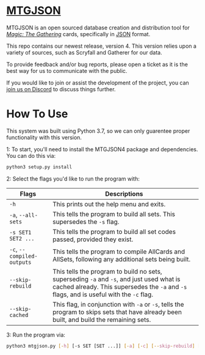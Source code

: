 # [**MTGJSON**](https://mtgjson.com/)

MTGJSON is an open sourced database creation and distribution tool for [*Magic: The Gathering*](https://magic.wizards.com/en) cards, specifically in [JSON](https://json.org/) format.

This repo contains our newest release, version 4. This version relies upon a variety of sources, such as Scryfall and Gatherer for our data.


To provide feedback and/or bug reports, please open a ticket as it is the best way for us to communicate with the public.  

If you would like to join or assist the development of the project, you can [join us on Discord](https://discord.gg/Hgyg7GJ) to discuss things further.

# How To Use

This system was built using Python 3.7, so we can only guarentee proper functionality with this version.

1: To start, you'll need to install the MTGJSON4 package and dependencies. You can do this via:

```sh
python3 setup.py install
```

2: Select the flags you'd like to run the program with:

| Flags                      | Descriptions                                                                                                                                                                         |
| -------------------------- | ------------------------------------------------------------------------------------------------------------------------------------------------------------------------------------ |
| `-h`                       | This prints out the help menu and exits.                                                                                                                                             |
| `-a`, `--all-sets`         | This tells the program to build all sets. This supersedes the `-s` flag.                                                                                                             |
| `-s SET1 SET2 ...`         | This tells the program to build all set codes passed, provided they exist.                                                                                                           |
| `-c`, `--compiled-outputs` | This tells the program to compile AllCards and AllSets, following any additional sets being built.                                                                                   |
| `--skip-rebuild`           | This tells the program to build no sets, superseding `-a` and `-s`, and just used what is cached already. This supersedes the `-a` and `-s` flags, and is useful with the `-c` flag. |
| `--skip-cached`            | This flag, in conjunction with `-a` or `-s`, tells the program to skips sets that have already been built, and build the remaining sets.                                             |

3: Run the program via:
```sh
python3 mtgjson.py [-h] [-s SET [SET ...]] [-a] [-c] [--skip-rebuild] [--skip-cached]
```
